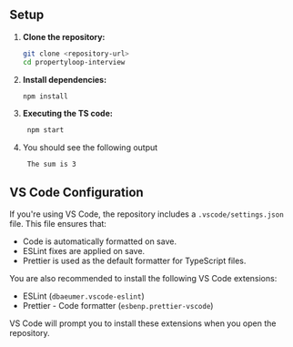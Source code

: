## Setup

1. **Clone the repository:**

   ```bash
   git clone <repository-url>
   cd propertyloop-interview
   ```

2. **Install dependencies:**

   ```bash
   npm install
   ```

3. **Executing the TS code:**

   ```bash
    npm start
   ```

4. You should see the following output

   ```
    The sum is 3
   ```

## VS Code Configuration

If you're using VS Code, the repository includes a `.vscode/settings.json` file. This file ensures that:

- Code is automatically formatted on save.
- ESLint fixes are applied on save.
- Prettier is used as the default formatter for TypeScript files.

You are also recommended to install the following VS Code extensions:

- ESLint (`dbaeumer.vscode-eslint`)
- Prettier - Code formatter (`esbenp.prettier-vscode`)

VS Code will prompt you to install these extensions when you open the repository.
